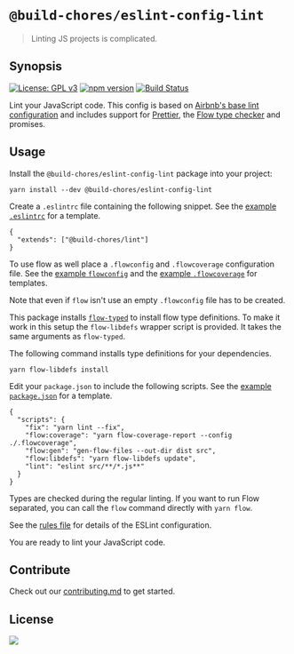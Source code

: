 # `@build-chores/eslint-config-lint`

> Linting JS projects is complicated.

## Synopsis

[![License: GPL v3](https://img.shields.io/badge/License-GPL%20v3-blue.svg)](https://www.gnu.org/licenses/gpl-3.0) [![npm version](https://img.shields.io/npm/v/@build-chores/eslint-config-lint.svg?style=flat)](https://www.npmjs.com/package/@build-chores/eslint-config-lint) [![Build Status](https://travis-ci.org/critocrito/build-chores.svg?branch=master)](https://travis-ci.org/critocrito/build-chores)

Lint your JavaScript code. This config is based on [Airbnb's base lint configuration](https://github.com/airbnb/javascript/tree/master/packages/eslint-config-airbnb-base) and includes support for [Prettier](https://prettier.io/), the [Flow type checker](https://flow.org/) and promises.

## Usage

Install the `@build-chores/eslint-config-lint` package into your project:

```
yarn install --dev @build-chores/eslint-config-lint
```

Create a `.eslintrc` file containing the following snippet. See the [example `.eslintrc`](../../project-example/.eslintrc) for a template.

```
{
  "extends": ["@build-chores/lint"]
}
```

 To use flow as well place a `.flowconfig` and `.flowcoverage` configuration file. See the [example `flowconfig`](../../project-example/.flowconfig) and the [example `.flowcoverage`](../../project-example/.flowcoverage) for templates.

Note that even if `flow` isn't use an empty `.flowconfig` file has to be created.

This package installs [`flow-typed`](https://github.com/flow-typed/flow-typed#readme) to install flow type definitions. To make it work in this setup the `flow-libdefs` wrapper script is provided. It takes the same arguments as `flow-typed`.

The following command installs type definitions for your dependencies.

```
yarn flow-libdefs install
```

Edit your `package.json` to include the following scripts. See the [example `package.json`](../../project-example/package.json) for a template.

```
{
  "scripts": {
    "fix": "yarn lint --fix",
    "flow:coverage": "yarn flow-coverage-report --config ./.flowcoverage",
    "flow:gen": "gen-flow-files --out-dir dist src",
    "flow:libdefs": "yarn flow-libdefs update",
    "lint": "eslint src/**/*.js**"
  }
}
```

Types are checked during the regular linting. If you want to run Flow separated, you can call the `flow` command directly with `yarn flow`.

See the [rules file](index.js) for details of the ESLint configuration.

You are ready to lint your JavaScript code.

## Contribute

Check out our [contributing.md](../../CONTRIBUTING.md) to get started.

## License

[<img src="https://www.gnu.org/graphics/gplv3-88x31.png" align="left" />](license)
